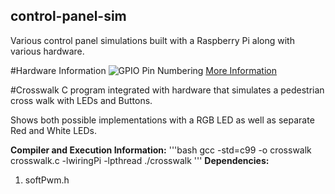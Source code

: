 ## control-panel-sim
Various control panel simulations built with a Raspberry Pi along with various hardware. 

#Hardware Information
![**GPIO Pin Numbering**](http://pi4j.com/images/j8header-3b.png)
[More Information](http://pi4j.com/pins/model-3b-rev1.html)

#Crosswalk
C program integrated with hardware that simulates a pedestrian cross walk with LEDs and Buttons.

Shows both possible implementations with a RGB LED as well as separate Red and White LEDs. 

**Compiler and Execution Information:**
'''bash
gcc -std=c99 -o crosswalk crosswalk.c -lwiringPi -lpthread
./crosswalk
'''
**Dependencies:**
1. softPwm.h


